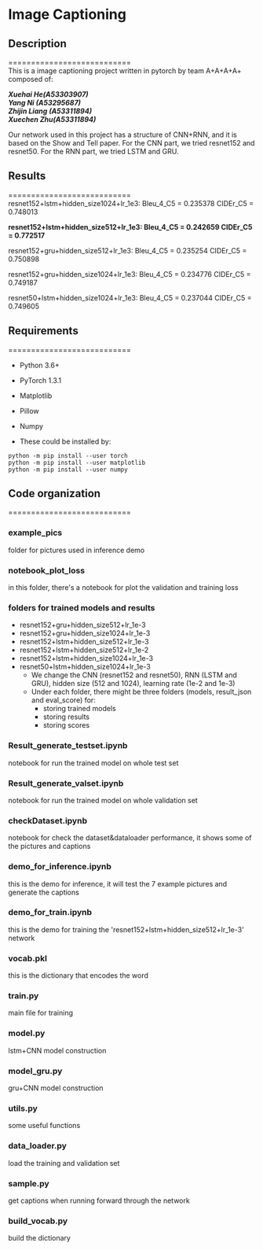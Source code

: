 # Image Captioning
## Description 
===========================<br> 
This is a image captioning project written in pytorch by team A+A+A+A+ composed of: 

***Xuehai He(A53303907)<br>***
***Yang Ni (A53295687)<br>***
***Zhijin Liang (A53311894)<br>***
***Xuechen Zhu(A53311894)<br>***

Our network used in this project has a structure of CNN+RNN, and it is based on the Show and Tell paper.
For the CNN part, we tried resnet152 and resnet50. For the RNN part, we tried LSTM and GRU.

## Results
===========================<br>
resnet152+lstm+hidden_size1024+lr_1e3: Bleu_4_C5 = 0.235378 CIDEr_C5 = 0.748013

**resnet152+lstm+hidden_size512+lr_1e3: Bleu_4_C5 = 0.242659 CIDEr_C5 = 0.772517**

resnet152+gru+hidden_size512+lr_1e3: Bleu_4_C5 = 0.235254 CIDEr_C5 = 0.750898

resnet152+gru+hidden_size1024+lr_1e3: Bleu_4_C5 = 0.234776 CIDEr_C5 = 0.749187

resnet50+lstm+hidden_size1024+lr_1e3: Bleu_4_C5 = 0.237044 CIDEr_C5 = 0.749605

## Requirements
===========================<br>
- Python 3.6+
- PyTorch 1.3.1
- Matplotlib
- Pillow
- Numpy

- These could be installed by:
```
python -m pip install --user torch
python -m pip install --user matplotlib
python -m pip install --user numpy
```

## Code organization
===========================<br>
### example_pics
folder for pictures used in inference demo
### notebook_plot_loss
in this folder, there's a notebook for plot the validation and training loss
### folders for trained models and results
- resnet152+gru+hidden_size512+lr_1e-3
- resnet152+gru+hidden_size1024+lr_1e-3
- resnet152+lstm+hidden_size512+lr_1e-3
- resnet152+lstm+hidden_size512+lr_1e-2
- resnet152+lstm+hidden_size1024+lr_1e-3
- resnet50+lstm+hidden_size1024+lr_1e-3
	- We change the CNN (resnet152 and resnet50), RNN (LSTM and GRU), hidden size (512 and 1024), learning rate (1e-2 and 1e-3)
	- Under each folder, there might be three folders (models, result_json and eval_score) for: 
		- storing trained models
		- storing results
		- storing scores

### Result_generate_testset.ipynb
notebook for run the trained model on whole test set
### Result_generate_valset.ipynb
notebook for run the trained model on whole validation set
### checkDataset.ipynb
notebook for check the dataset&dataloader performance, it shows some of the pictures and captions
### demo_for_inference.ipynb
this is the demo for inference, it will test the 7 example pictures and generate the captions
### demo_for_train.ipynb
this is the demo for training the 'resnet152+lstm+hidden_size512+lr_1e-3' network
### vocab.pkl
this is the dictionary that encodes the word
### train.py
main file for training
### model.py
lstm+CNN model construction
### model_gru.py
gru+CNN model construction
### utils.py
some useful functions
### data_loader.py
load the training and validation set
### sample.py
get captions when running forward through the network
### build_vocab.py
build the dictionary
